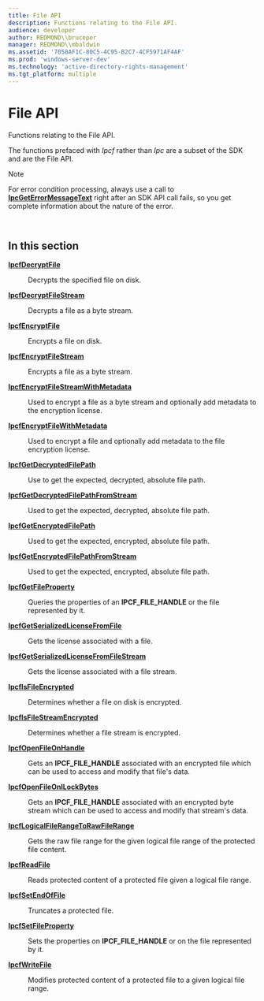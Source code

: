 ```yaml
---
title: File API
description: Functions relating to the File API.
audience: developer
author: REDMOND\\bruceper
manager: REDMOND\\mbaldwin
ms.assetid: '7058AF1C-80C5-4C95-B2C7-4CF5971AF4AF'
ms.prod: 'windows-server-dev'
ms.technology: 'active-directory-rights-management'
ms.tgt_platform: multiple
---
```


# File API

Functions relating to the File API.

The functions prefaced with *Ipcf* rather than *Ipc* are a subset of the SDK and are the File API.

> [!Note]  
> For error condition processing, always use a call to [**IpcGetErrorMessageText**](ipcgeterrormessagetext.md) right after an SDK API call fails, so you get complete information about the nature of the error.

 

## In this section

<dl> <dt>

[**IpcfDecryptFile**](ipcfdecryptfile.md)
</dt> <dd>

Decrypts the specified file on disk.

</dd> <dt>

[**IpcfDecryptFileStream**](ipcfdecryptfilestream.md)
</dt> <dd>

Decrypts a file as a byte stream.

</dd> <dt>

[**IpcfEncryptFile**](ipcfencryptfile.md)
</dt> <dd>

Encrypts a file on disk.

</dd> <dt>

[**IpcfEncryptFileStream**](ipcfencryptfilestream.md)
</dt> <dd>

Encrypts a file as a byte stream.

</dd> <dt>

[**IpcfEncryptFileStreamWithMetadata**](ipcfencryptfilestreamwithmetadata.md)
</dt> <dd>

Used to encrypt a file as a byte stream and optionally add metadata to the encryption license.

</dd> <dt>

[**IpcfEncryptFileWithMetadata**](ipcfencryptfilewithmetadata.md)
</dt> <dd>

Used to encrypt a file and optionally add metadata to the file encryption license.

</dd> <dt>

[**IpcfGetDecryptedFilePath**](ipcfgetdecryptedfilepath.md)
</dt> <dd>

Use to get the expected, decrypted, absolute file path.

</dd> <dt>

[**IpcfGetDecryptedFilePathFromStream**](ipcfgetdecryptedfilepathfromstream.md)
</dt> <dd>

Used to get the expected, decrypted, absolute file path.

</dd> <dt>

[**IpcfGetEncryptedFilePath**](ipcfgetencryptedfilepath.md)
</dt> <dd>

Used to get the expected, encrypted, absolute file path.

</dd> <dt>

[**IpcfGetEncryptedFilePathFromStream**](ipcfgetencryptedfilepathfromstream.md)
</dt> <dd>

Used to get the expected, encrypted, absolute file path.

</dd> <dt>

[**IpcfGetFileProperty**](ipcfgetfileproperty.md)
</dt> <dd>

Queries the properties of an **IPCF\_FILE\_HANDLE** or the file represented by it.

</dd> <dt>

[**IpcfGetSerializedLicenseFromFile**](ipcfgetserializedlicensefromfile.md)
</dt> <dd>

Gets the license associated with a file.

</dd> <dt>

[**IpcfGetSerializedLicenseFromFileStream**](ipcfgetserializedlicensefromfilestream.md)
</dt> <dd>

Gets the license associated with a file stream.

</dd> <dt>

[**IpcfIsFileEncrypted**](ipcfisfileencrypted.md)
</dt> <dd>

Determines whether a file on disk is encrypted.

</dd> <dt>

[**IpcfIsFileStreamEncrypted**](ipcfisfilestreamencrypted.md)
</dt> <dd>

Determines whether a file stream is encrypted.

</dd> <dt>

[**IpcfOpenFileOnHandle**](ipcfopenfileonhandle.md)
</dt> <dd>

Gets an **IPCF\_FILE\_HANDLE** associated with an encrypted file which can be used to access and modify that file's data.

</dd> <dt>

[**IpcfOpenFileOnILockBytes**](ipcfopenfileonilockbytes.md)
</dt> <dd>

Gets an **IPCF\_FILE\_HANDLE** associated with an encrypted byte stream which can be used to access and modify that stream's data.

</dd> <dt>

[**IpcfLogicalFileRangeToRawFileRange**](ipcflogicalfilerangetorawfilerange.md)
</dt> <dd>

Gets the raw file range for the given logical file range of the protected file content.

</dd> <dt>

[**IpcfReadFile**](ipcfreadfile.md)
</dt> <dd>

Reads protected content of a protected file given a logical file range.

</dd> <dt>

[**IpcfSetEndOfFile**](ipcfsetendoffile.md)
</dt> <dd>

Truncates a protected file.

</dd> <dt>

[**IpcfSetFileProperty**](ipcfsetfileproperty.md)
</dt> <dd>

Sets the properties on **IPCF\_FILE\_HANDLE** or on the file represented by it.

</dd> <dt>

[**IpcfWriteFile**](ipcfwritefile.md)
</dt> <dd>

Modifies protected content of a protected file to a given logical file range.

</dd> </dl>

 

 




